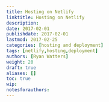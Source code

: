 ```yaml
---
title: Hosting on Netlify
linktitle: Hosting on Netlify
description:
date: 2017-02-01
publishdate: 2017-02-01
lastmod: 2017-02-25
categories: [hosting and deployment]
tags: [netlify,hosting,deployment]
authors: [Ryan Watters]
weight: 20
draft: true
aliases: []
toc: true
wip:
notesforauthors:
---
```

